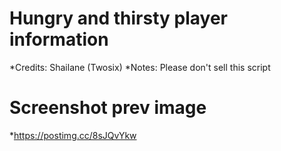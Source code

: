 # Hungry and thirsty player information

*Credits: Shailane (Twosix)
*Notes: Please don't sell this script

# Screenshot prev image
*https://postimg.cc/8sJQvYkw
